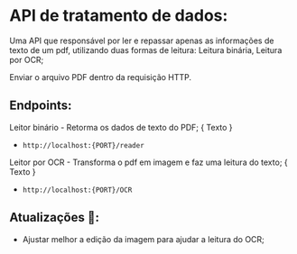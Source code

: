 # API de tratamento de dados:

Uma API que responsável por ler e repassar apenas as informações de texto de um pdf, utilizando duas formas de leitura: Leitura binária, Leitura por OCR;

Enviar o arquivo PDF dentro da requisição HTTP.

## Endpoints:

Leitor binário - Retorma os dados de texto do PDF;
{
    Texto
}

- `http://localhost:{PORT}/reader`

Leitor por OCR - Transforma o pdf em imagem e faz uma leitura do texto;
{
    Texto
} 

- `http://localhost:{PORT}/OCR`
 
## Atualizações 🎉:

- Ajustar melhor a edição da imagem para ajudar a leitura do OCR;
